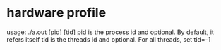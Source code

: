 # hardware profile

usage: 
./a.out [pid] [tid]
pid is the process id and optional. By default, it refers itself
tid is the threads id and optional. For all threads, set tid=-1